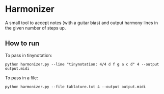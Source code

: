 # Harmonizer

A small tool to accept notes (with a guitar bias) and output harmony lines in the
given number of steps up.

## How to run

To pass in tinynotation:

```
python harmonizer.py --line "tinynotation: 4/4 d f g a c d" 4 --output output.midi
```

To pass in a file:

```
python harmonizer.py --file tablature.txt 4 --output output.midi
```